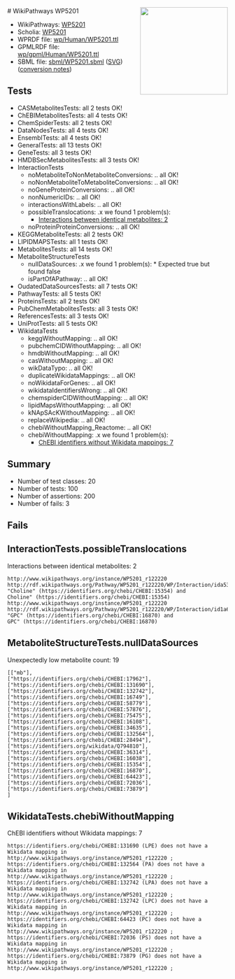 <img style="float: right; width: 200px" src="../logo.png" />
# WikiPathways WP5201

* WikiPathways: [WP5201](https://identifiers.org/wikipathways:WP5201)
* Scholia: [WP5201](https://scholia.toolforge.org/wikipathways/WP5201)
* WPRDF file: [wp/Human/WP5201.ttl](../wp/Human/WP5201.ttl)
* GPMLRDF file: [wp/gpml/Human/WP5201.ttl](../wp/gpml/Human/WP5201.ttl)
* SBML file: [sbml/WP5201.sbml](../sbml/WP5201.sbml) ([SVG](../sbml/WP5201.svg)) ([conversion notes](../sbml/WP5201.txt))

## Tests
* CASMetabolitesTests: all 2 tests OK!
* ChEBIMetabolitesTests: all 4 tests OK!
* ChemSpiderTests: all 2 tests OK!
* DataNodesTests: all 4 tests OK!
* EnsemblTests: all 4 tests OK!
* GeneralTests: all 13 tests OK!
* GeneTests: all 3 tests OK!
* HMDBSecMetabolitesTests: all 3 tests OK!
* InteractionTests
    * noMetaboliteToNonMetaboliteConversions: .. all OK!
    * noNonMetaboliteToMetaboliteConversions: .. all OK!
    * noGeneProteinConversions: .. all OK!
    * nonNumericIDs: .. all OK!
    * interactionsWithLabels: .. all OK!
    * possibleTranslocations: .x we found 1 problem(s):
        * [Interactions between identical metabolites: 2](#d59038c5)
    * noProteinProteinConversions: .. all OK!
* KEGGMetaboliteTests: all 2 tests OK!
* LIPIDMAPSTests: all 1 tests OK!
* MetabolitesTests: all 14 tests OK!
* MetaboliteStructureTests
    * nullDataSources: .x we found 1 problem(s):
            * Expected true but found false
    * isPartOfAPathway: .. all OK!
* OudatedDataSourcesTests: all 7 tests OK!
* PathwayTests: all 5 tests OK!
* ProteinsTests: all 2 tests OK!
* PubChemMetabolitesTests: all 3 tests OK!
* ReferencesTests: all 3 tests OK!
* UniProtTests: all 5 tests OK!
* WikidataTests
    * keggWithoutMapping: .. all OK!
    * pubchemCIDWithoutMapping: .. all OK!
    * hmdbWithoutMapping: .. all OK!
    * casWithoutMapping: .. all OK!
    * wikDataTypo: .. all OK!
    * duplicateWikidataMappings: .. all OK!
    * noWikidataForGenes: .. all OK!
    * wikidataIdentifiersWrong: .. all OK!
    * chemspiderCIDWithoutMapping: .. all OK!
    * lipidMapsWithoutMapping: .. all OK!
    * kNApSAcKWithoutMapping: .. all OK!
    * replaceWikipedia: .. all OK!
    * chebiWithoutMapping_Reactome: .. all OK!
    * chebiWithoutMapping: .x we found 1 problem(s):
        * [ChEBI identifiers without Wikidata mappings: 7](#a8d554d3)


## Summary

* Number of test classes: 20
* Number of tests: 100
* Number of assertions: 200
* Number of fails: 3

## Fails

<a name="d59038c5" />

## InteractionTests.possibleTranslocations

Interactions between identical metabolites: 2
```
http://www.wikipathways.org/instance/WP5201_r122220 http://rdf.wikipathways.org/Pathway/WP5201_r122220/WP/Interaction/ida5388feb "Choline" (https://identifiers.org/chebi/CHEBI:15354) and 
Choline" (https://identifiers.org/chebi/CHEBI:15354)
http://www.wikipathways.org/instance/WP5201_r122220 http://rdf.wikipathways.org/Pathway/WP5201_r122220/WP/Interaction/id1a6fc48e "GPC" (https://identifiers.org/chebi/CHEBI:16870) and 
GPC" (https://identifiers.org/chebi/CHEBI:16870)
```

<a name="91904192" />

## MetaboliteStructureTests.nullDataSources

Unexpectedly low metabolite count: 19
```
[["mb"],
["https://identifiers.org/chebi/CHEBI:17962"],
["https://identifiers.org/chebi/CHEBI:131690"],
["https://identifiers.org/chebi/CHEBI:132742"],
["https://identifiers.org/chebi/CHEBI:16749"],
["https://identifiers.org/chebi/CHEBI:58779"],
["https://identifiers.org/chebi/CHEBI:57876"],
["https://identifiers.org/chebi/CHEBI:75475"],
["https://identifiers.org/chebi/CHEBI:16108"],
["https://identifiers.org/chebi/CHEBI:34635"],
["https://identifiers.org/chebi/CHEBI:132564"],
["https://identifiers.org/chebi/CHEBI:28494"],
["https://identifiers.org/wikidata/Q794810"],
["https://identifiers.org/chebi/CHEBI:36314"],
["https://identifiers.org/chebi/CHEBI:16038"],
["https://identifiers.org/chebi/CHEBI:15354"],
["https://identifiers.org/chebi/CHEBI:16870"],
["https://identifiers.org/chebi/CHEBI:64423"],
["https://identifiers.org/chebi/CHEBI:72036"],
["https://identifiers.org/chebi/CHEBI:73879"]
]
```

<a name="a8d554d3" />

## WikidataTests.chebiWithoutMapping

ChEBI identifiers without Wikidata mappings: 7
```
https://identifiers.org/chebi/CHEBI:131690 (LPE) does not have a Wikidata mapping in http://www.wikipathways.org/instance/WP5201_r122220 ; 
https://identifiers.org/chebi/CHEBI:132564 (PA) does not have a Wikidata mapping in http://www.wikipathways.org/instance/WP5201_r122220 ; 
https://identifiers.org/chebi/CHEBI:132742 (LPA) does not have a Wikidata mapping in http://www.wikipathways.org/instance/WP5201_r122220 ; 
https://identifiers.org/chebi/CHEBI:132742 (LPC) does not have a Wikidata mapping in http://www.wikipathways.org/instance/WP5201_r122220 ; 
https://identifiers.org/chebi/CHEBI:64423 (PC) does not have a Wikidata mapping in http://www.wikipathways.org/instance/WP5201_r122220 ; 
https://identifiers.org/chebi/CHEBI:72036 (PS) does not have a Wikidata mapping in http://www.wikipathways.org/instance/WP5201_r122220 ; 
https://identifiers.org/chebi/CHEBI:73879 (PG) does not have a Wikidata mapping in http://www.wikipathways.org/instance/WP5201_r122220 ; 
```

